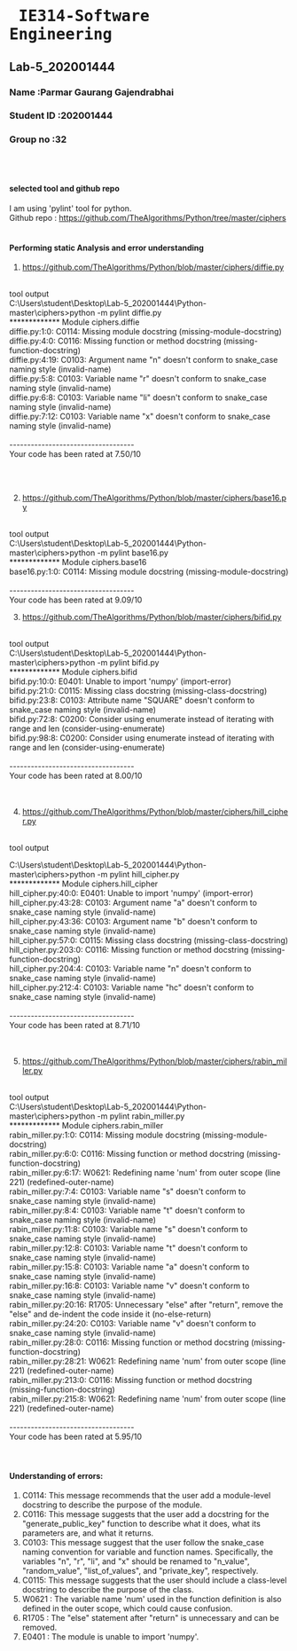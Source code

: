 # <pre> IE314-Software Engineering 
## Lab-5_202001444

### Name       :Parmar Gaurang Gajendrabhai
### Student ID :202001444
### Group no      :32

<br/><br/>
####  selected tool and github repo

I am using 'pylint' tool for python.<br/>
Github repo : https://github.com/TheAlgorithms/Python/tree/master/ciphers
<br/><br/>

#### Performing static Analysis and error understanding
1. https://github.com/TheAlgorithms/Python/blob/master/ciphers/diffie.py

<br/>
tool output
<br/>
C:\Users\student\Desktop\Lab-5_202001444\Python-master\ciphers>python -m pylint diffie.py<br/>
************* Module ciphers.diffie<br/>
diffie.py:1:0: C0114: Missing module docstring (missing-module-docstring)<br/>
diffie.py:4:0: C0116: Missing function or method docstring (missing-function-docstring)<br/>
diffie.py:4:19: C0103: Argument name "n" doesn't conform to snake_case naming style (invalid-name)<br/>
diffie.py:5:8: C0103: Variable name "r" doesn't conform to snake_case naming style (invalid-name)<br/>
diffie.py:6:8: C0103: Variable name "li" doesn't conform to snake_case naming style (invalid-name)<br/>
diffie.py:7:12: C0103: Variable name "x" doesn't conform to snake_case naming style (invalid-name)<br/>
<br/>
-----------------------------------<br/>
Your code has been rated at 7.50/10<br/>



<br/><br/>

2. https://github.com/TheAlgorithms/Python/blob/master/ciphers/base16.py

<br/>
tool output
<br/>
C:\Users\student\Desktop\Lab-5_202001444\Python-master\ciphers>python -m pylint base16.py<br/>
************* Module ciphers.base16<br/>
base16.py:1:0: C0114: Missing module docstring (missing-module-docstring)<br/>
<br/>
-----------------------------------<br/>
Your code has been rated at 9.09/10<br/>

3. https://github.com/TheAlgorithms/Python/blob/master/ciphers/bifid.py

<br/>
tool output
<br/>
C:\Users\student\Desktop\Lab-5_202001444\Python-master\ciphers>python -m pylint bifid.py<br/>
************* Module ciphers.bifid<br/>
bifid.py:10:0: E0401: Unable to import 'numpy' (import-error)<br/>
bifid.py:21:0: C0115: Missing class docstring (missing-class-docstring)<br/>
bifid.py:23:8: C0103: Attribute name "SQUARE" doesn't conform to snake_case naming style (invalid-name)<br/>
bifid.py:72:8: C0200: Consider using enumerate instead of iterating with range and len (consider-using-enumerate)<br/>
bifid.py:98:8: C0200: Consider using enumerate instead of iterating with range and len (consider-using-enumerate)<br/>
<br/>
-----------------------------------<br/>
Your code has been rated at 8.00/10<br/>
<br/><br/>

4. https://github.com/TheAlgorithms/Python/blob/master/ciphers/hill_cipher.py

<br/>
tool output
<br/>

C:\Users\student\Desktop\Lab-5_202001444\Python-master\ciphers>python -m pylint hill_cipher.py<br/>
************* Module ciphers.hill_cipher<br/>
hill_cipher.py:40:0: E0401: Unable to import 'numpy' (import-error)<br/>
hill_cipher.py:43:28: C0103: Argument name "a" doesn't conform to snake_case naming style (invalid-name)<br/>
hill_cipher.py:43:36: C0103: Argument name "b" doesn't conform to snake_case naming style (invalid-name)<br/>
hill_cipher.py:57:0: C0115: Missing class docstring (missing-class-docstring)<br/>
hill_cipher.py:203:0: C0116: Missing function or method docstring (missing-function-docstring)<br/>
hill_cipher.py:204:4: C0103: Variable name "n" doesn't conform to snake_case naming style (invalid-name)<br/>
hill_cipher.py:212:4: C0103: Variable name "hc" doesn't conform to snake_case naming style (invalid-name)<br/>
<br/>
-----------------------------------<br/>
Your code has been rated at 8.71/10<br/>
<br/><br/>

5. https://github.com/TheAlgorithms/Python/blob/master/ciphers/rabin_miller.py

<br/>
tool output
<br/>
C:\Users\student\Desktop\Lab-5_202001444\Python-master\ciphers>python -m pylint rabin_miller.py<br/>
************* Module ciphers.rabin_miller<br/>
rabin_miller.py:1:0: C0114: Missing module docstring (missing-module-docstring)<br/>
rabin_miller.py:6:0: C0116: Missing function or method docstring (missing-function-docstring)<br/>
rabin_miller.py:6:17: W0621: Redefining name 'num' from outer scope (line 221) (redefined-outer-name)<br/>
rabin_miller.py:7:4: C0103: Variable name "s" doesn't conform to snake_case naming style (invalid-name)<br/>
rabin_miller.py:8:4: C0103: Variable name "t" doesn't conform to snake_case naming style (invalid-name)<br/>
rabin_miller.py:11:8: C0103: Variable name "s" doesn't conform to snake_case naming style (invalid-name)<br/>
rabin_miller.py:12:8: C0103: Variable name "t" doesn't conform to snake_case naming style (invalid-name)<br/>
rabin_miller.py:15:8: C0103: Variable name "a" doesn't conform to snake_case naming style (invalid-name)<br/>
rabin_miller.py:16:8: C0103: Variable name "v" doesn't conform to snake_case naming style (invalid-name)<br/>
rabin_miller.py:20:16: R1705: Unnecessary "else" after "return", remove the "else" and de-indent the code inside it (no-else-return)<br/>
rabin_miller.py:24:20: C0103: Variable name "v" doesn't conform to snake_case naming style (invalid-name)<br/>
rabin_miller.py:28:0: C0116: Missing function or method docstring (missing-function-docstring)<br/>
rabin_miller.py:28:21: W0621: Redefining name 'num' from outer scope (line 221) (redefined-outer-name)<br/>
rabin_miller.py:213:0: C0116: Missing function or method docstring (missing-function-docstring)<br/>
rabin_miller.py:215:8: W0621: Redefining name 'num' from outer scope (line 221) (redefined-outer-name)<br/>
<br/>
-----------------------------------<br/>
Your code has been rated at 5.95/10<br/>
<br/><br/>

#### Understanding of errors: 
1) C0114: This message recommends that the user add a module-level docstring to describe the purpose of the module.<br/>
2) C0116: This message suggests that the user add a docstring for the "generate_public_key" function to describe what it does, what its parameters are, and what it returns.<br/>
3) C0103: This message suggest that the user follow the snake_case naming convention for variable and function names. Specifically, the variables "n", "r", "li", and "x" should be renamed to "n_value", "random_value", "list_of_values", and "private_key", respectively.<br/>
4) C0115: This message suggests that the user should include a class-level docstring to describe the purpose of the class.
5) W0621 : The variable name 'num' used in the function definition is also defined in the outer scope, which could cause confusion.
6) R1705 : The "else" statement after "return" is unnecessary and can be removed.
7) E0401 : The module is unable to import 'numpy'.
